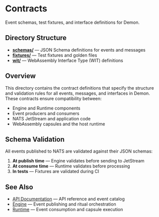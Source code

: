 # Contracts

Event schemas, test fixtures, and interface definitions for Demon.

## Directory Structure

- **[schemas/](./schemas/)** — JSON Schema definitions for events and messages
- **[fixtures/](./fixtures/)** — Test fixtures and golden files
- **[wit/](./wit/)** — WebAssembly Interface Type (WIT) definitions

## Overview

This directory contains the contract definitions that specify the structure and validation rules for all events, messages, and interfaces in Demon. These contracts ensure compatibility between:
- Engine and Runtime components
- Event producers and consumers
- NATS JetStream and application code
- WebAssembly capsules and the host runtime

## Schema Validation

All events published to NATS are validated against their JSON schemas:
1. **At publish time** — Engine validates before sending to JetStream
2. **At consume time** — Runtime validates before processing
3. **In tests** — Fixtures are validated during CI

## See Also

- [API Documentation](../docs/api/) — API reference and event catalog
- [Engine](../engine/) — Event publishing and ritual orchestration
- [Runtime](../runtime/) — Event consumption and capsule execution
